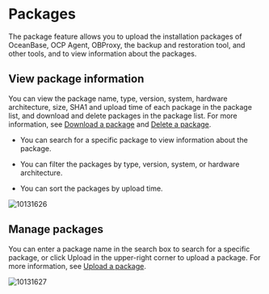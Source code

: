 # Packages

The package feature allows you to upload the installation packages of OceanBase, OCP Agent, OBProxy, the backup and restoration tool, and other tools, and to view information about the packages.

## View package information

You can view the package name, type, version, system, hardware architecture, size, SHA1 and upload time of each package in the package list, and download and delete packages in the package list. For more information, see [Download a package](../7.manage-software-packages/2.download-the-software-package.md) and [Delete a package](../7.manage-software-packages/3.delete-software-packages.md).

* You can search for a specific package to view information about the package.

* You can filter the packages by type, version, system, or hardware architecture.

* You can sort the packages by upload time.

![10131626](https://obbusiness-private.oss-cn-shanghai.aliyuncs.com/doc/img/ocp/%E8%BD%AF%E4%BB%B6%E5%8C%852.png)

## Manage packages

You can enter a package name in the search box to search for a specific package, or click Upload in the upper-right corner to upload a package. For more information, see [Upload a package](../7.manage-software-packages/1.upload-a-software-package.md).

![10131627](https://help-static-aliyun-doc.aliyuncs.com/assets/img/en-US/1614306461/p338373.png)
